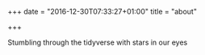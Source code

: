 +++
date = "2016-12-30T07:33:27+01:00"
title = "about"

+++

Stumbling through the tidyverse with stars in our eyes